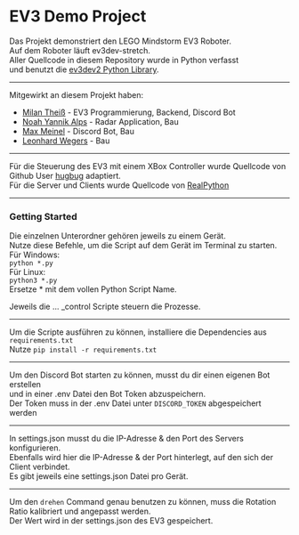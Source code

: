 EV3 Demo Project
=================

Das Projekt demonstriert den LEGO Mindstorm EV3 Roboter.  
Auf dem Roboter läuft ev3dev-stretch.  
Aller Quellcode in diesem Repository wurde in Python verfasst  
und benutzt die [ev3dev2 Python Library](https://github.com/ev3dev/ev3dev-lang-python).

---
Mitgewirkt an diesem Projekt haben:  
- [Milan Theiß](https://github.com/milantheiss) - EV3 Programmierung, Backend, Discord Bot  
- [Noah Yannik Alps](https://github.com/Noah-Alps) - Radar Application, Bau  
- [Max Meinel](https://github.com/Max-Meinel) - Discord Bot, Bau  
- [Leonhard Wegers](https://github.com/leonhard2004) - Bau  

---
Für die Steuerung des EV3 mit einem XBox Controller wurde Quellcode von Github User [hugbug](https://github.com/hugbug/ev3/tree/master/gidd3) adaptiert.  
Für die Server und Clients wurde Quellcode von [RealPython](https://realpython.com/python-sockets/)

---
### Getting Started  
Die einzelnen Unterordner gehören jeweils zu einem Gerät.  
Nutze diese Befehle, um die Script auf dem Gerät im Terminal zu starten.  
Für Windows:  
`python *.py`  
Für Linux:  
`python3 *.py`  
Ersetze * mit dem vollen Python Script Name.  

Jeweils die ... _control Scripte steuern die Prozesse.

---
Um die Scripte ausführen zu können, installiere die Dependencies aus `requirements.txt`  
Nutze `pip install -r requirements.txt`

---
Um den Discord Bot starten zu können, musst du dir einen eigenen Bot erstellen  
und in einer .env Datei den Bot Token abzuspeichern.  
Der Token muss in der .env Datei unter `DISCORD_TOKEN` abgespeichert werden 

---
In settings.json musst du die IP-Adresse & den Port des Servers konfigurieren.  
Ebenfalls wird hier die IP-Adresse & der Port hinterlegt, auf den sich der Client verbindet.  
Es gibt jeweils eine settings.json Datei pro Gerät.  

---  
Um den `drehen` Command genau benutzen zu können, muss die Rotation Ratio kalibriert und angepasst werden.  
Der Wert wird in der settings.json des EV3 gespeichert.
